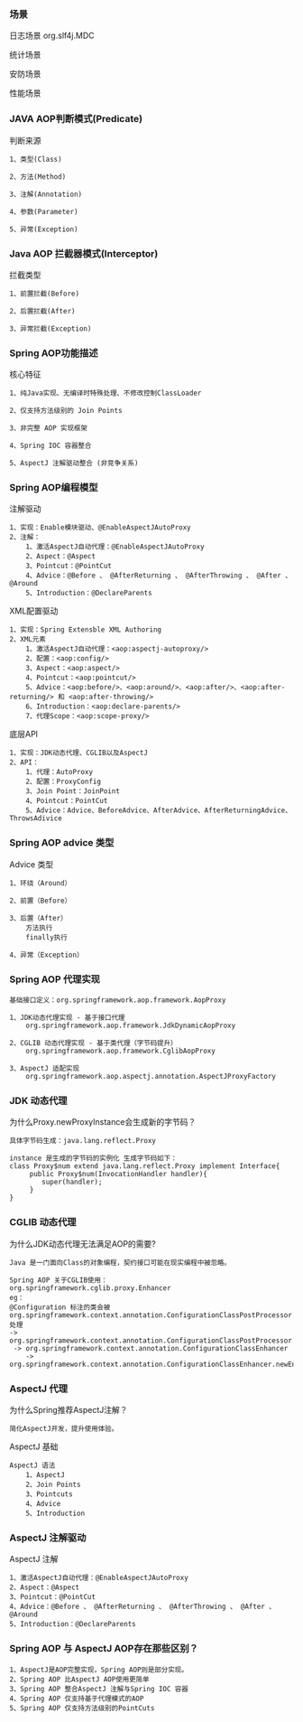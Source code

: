 ### 场景
日志场景  org.slf4j.MDC  

统计场景

安防场景

性能场景

### JAVA AOP判断模式(Predicate)
判断来源
```text
1、类型(Class)

2、方法(Method)

3、注解(Annotation)

4、参数(Parameter)

5、异常(Exception)
```

### Java AOP 拦截器模式(Interceptor)
拦截类型
```text
1、前置拦截(Before)

2、后置拦截(After)

3、异常拦截(Exception)
```

### Spring AOP功能描述
核心特征
```text
1、纯Java实现、无编译时特殊处理、不修改控制ClassLoader

2、仅支持方法级别的 Join Points

3、非完整 AOP 实现框架

4、Spring IOC 容器整合

5、AspectJ 注解驱动整合 (非竞争关系)
```

### Spring AOP编程模型
注解驱动
```text
1、实现：Enable模块驱动、@EnableAspectJAutoProxy
2、注解：
    1、激活AspectJ自动代理：@EnableAspectJAutoProxy
    2、Aspect：@Aspect
    3、Pointcut：@PointCut
    4、Advice：@Before 、 @AfterReturning 、 @AfterThrowing 、 @After 、 @Around
    5、Introduction：@DeclareParents    
```

XML配置驱动
```text
1、实现：Spring Extensble XML Authoring
2、XML元素
    1、激活AspectJ自动代理：<aop:aspectj-autoproxy/>
    2、配置：<aop:config/>
    3、Aspect：<aop:aspect/>
    4、Pointcut：<aop:pointcut/>
    5、Advice：<aop:before/>、<aop:around/>、<aop:after/>、<aop:after-returning/> 和 <aop:after-throwing/>
    6、Introduction：<aop:declare-parents/>
    7、代理Scope：<aop:scope-proxy/>
```

底层API
```text
1、实现：JDK动态代理、CGLIB以及AspectJ
2、API：
    1、代理：AutoProxy
    2、配置：ProxyConfig
    3、Join Point：JoinPoint
    4、Pointcut：PointCut
    5、Advice：Advice、BeforeAdvice、AfterAdvice、AfterReturningAdvice、ThrowsAdivice
```

### Spring AOP advice 类型
Advice 类型
```text
1、环绕（Around）

2、前置（Before）

3、后置（After）
    方法执行
    finally执行

4、异常（Exception）    
```

### Spring AOP 代理实现
```text
基础接口定义：org.springframework.aop.framework.AopProxy

1、JDK动态代理实现 - 基于接口代理
    org.springframework.aop.framework.JdkDynamicAopProxy

2、CGLIB 动态代理实现 - 基于类代理（字节码提升）
    org.springframework.aop.framework.CglibAopProxy

3、AspectJ 适配实现
    org.springframework.aop.aspectj.annotation.AspectJProxyFactory
```

### JDK 动态代理
为什么Proxy.newProxyInstance会生成新的字节码？
```text
具体字节码生成：java.lang.reflect.Proxy

instance 是生成的字节码的实例化 生成字节码如下：
class Proxy$num extend java.lang.reflect.Proxy implement Interface{
     public Proxy$num(InvocationHandler handler){
        super(handler);
     }
}
```

### CGLIB 动态代理
为什么JDK动态代理无法满足AOP的需要?
```text
Java 是一门面向Class的对象编程，契约接口可能在现实编程中被忽略。

Spring AOP 关于CGLIB使用：
org.springframework.cglib.proxy.Enhancer
eg：
@Configuration 标注的类会被org.springframework.context.annotation.ConfigurationClassPostProcessor处理
-> org.springframework.context.annotation.ConfigurationClassPostProcessor.enhanceConfigurationClasses
 -> org.springframework.context.annotation.ConfigurationClassEnhancer
    -> org.springframework.context.annotation.ConfigurationClassEnhancer.newEnhancer
```

### AspectJ 代理
为什么Spring推荐AspectJ注解？
```text
简化AspectJ开发，提升使用体验。
```

AspectJ 基础
```text
AspectJ 语法
    1、AspectJ
    2、Join Points
    3、Pointcuts
    4、Advice
    5、Introduction
```

### AspectJ 注解驱动
AspectJ 注解
```text
1、激活AspectJ自动代理：@EnableAspectJAutoProxy
2、Aspect：@Aspect
3、Pointcut：@PointCut
4、Advice：@Before 、 @AfterReturning 、 @AfterThrowing 、 @After 、 @Around
5、Introduction：@DeclareParents    
```

### Spring AOP 与 AspectJ AOP存在那些区别？
```text
1、AspectJ是AOP完整实现，Spring AOP则是部分实现。
2、Spring AOP 比AspectJ AOP使用更简单
3、Spring AOP 整合AspectJ 注解与Spring IOC 容器
4、Spring AOP 仅支持基于代理模式的AOP
5、Spring AOP 仅支持方法级别的PointCuts
```


